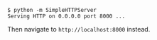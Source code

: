 ```
$ python -m SimpleHTTPServer
Serving HTTP on 0.0.0.0 port 8000 ...
```
Then navigate to `http://localhost:8000` instead.


